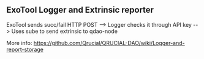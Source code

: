 ## ExoTool Logger and Extrinsic reporter

ExoTool sends succ/fail HTTP POST --> Logger checks it through API key --> Uses sube to send extrinsic to qdao-node

More info: https://github.com/Qrucial/QRUCIAL-DAO/wiki/Logger-and-report-storage
